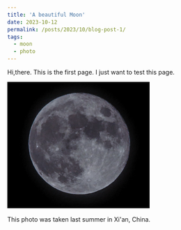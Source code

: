 ```yaml
---
title: 'A beautiful Moon'
date: 2023-10-12
permalink: /posts/2023/10/blog-post-1/
tags:
  - moon
  - photo
---
```

Hi,there. This is the first page. I just want to test this page.


![moon](/images/moon.png)

This photo was taken last summer in Xi'an, China.
